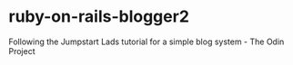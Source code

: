 # ruby-on-rails-blogger2
Following the Jumpstart Lads tutorial for a simple blog system - The Odin Project

